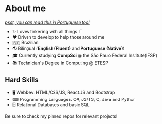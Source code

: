 # About me
[_psst, you can read this in Portuguese too!_](https://github.com/BomberBeetle/BomberBeetle/blob/main/LEIAME.md)

- ✨ Loves tinkering with all things IT
- ❤️ Driven to develop to help those around me
- 🇧🇷 Brazilian
- 🌎 Bilingual (**English (Fluent)** and **Portuguese (Native)**)
- 🎓 Currently studying **CompSci** @ the São Paulo Federal Institute(IFSP)
- 📚 Technician's Degree in Computing @ ETESP

## Hard Skills
- 🖥 WebDev: HTML/CSS/JS, React.JS and Bootstrap
- ⌨ Programming Languages: C#, JS/TS, C, Java and Python
- 🗄 Relational Databases and basic SQL

Be sure to check my pinned repos for relevant projects!
